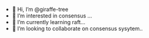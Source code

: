 - 👋 Hi, I’m @giraffe-tree
- 👀 I’m interested in consensus ...
- 🌱 I’m currently learning raft...
- 💞️ I’m looking to collaborate on consensus sysytem..
